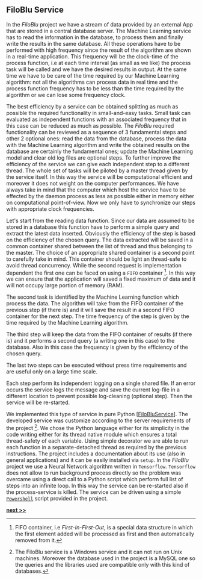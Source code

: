 ## FiloBlu Service

In the *FiloBlu* project we have a stream of data provided by an external App that are stored in a central database server.
The Machine Learning service has to read the information in the database, to process them and finally write the results in the same database.
All these operations have to be performed with high frequency since the result of the algorithm are shown in a real-time application.
This frequency will be the clock-time of the process function, i.e at each time interval (as small as we like) the process task will be called and we have the desired results in output.
At the same time we have to be care of the time required by our Machine Learning algorithm: not all the algorithms can process data in real time and the process function frequency has to be less than the time required by the algorithm or we can lose some frequency clock.

The best efficiency by a service can be obtained splitting as much as possible the required functionality in small-and-easy tasks.
Small task can evaluated as independent functions with an associated frequency that in this case can be reduced as much as possible.
The *FiloBlu* required functionality can be reviewed as a sequence of 3 fundamental steps and other 2 optional ones: read the data from the database, process the data with the Machine Learning algorithm and write the obtained results on the database are certainly the fundamental ones; update the Machine Learning model and clear old log files are optional steps.
To further improve the efficiency of the service we can give each independent step to a different thread.
The whole set of tasks will be piloted by a master thread given by the service itself.
In this way the service will be computational efficient and moreover it does not weight on the computer performances.
We have always take in mind that the computer which host the service have to be effected by the daemon process as less as possible either in memory either on computational point-of-view.
Now we only have to synchronize our steps with appropriate clock frequencies.

Let's start from the reading data function.
Since our data are assumed to be stored in a database this function have to perform a simple query and extract the latest data inserted.
Obviously the efficiency of the step is based on the efficiency of the chosen query.
The data extracted will be saved in a common container shared between the list of thread and thus belonging to the master.
The choice of an appropriate shared container is a second point to carefully take in mind.
This container should be light an thread-safe to avoid thread concurrency.
While the second request is implementation dependent the first one can be faced on using a `FIFO` container [^1].
In this way we can ensure that the application will saved a fixed maximum of data and it will not occupy large portion of memory (RAM).

The second task is identified by the Machine Learning function which process the data.
The algorithm will take from the FIFO container of the previous step (if there is) and it will save the result in a second FIFO container for the next step.
The time frequency of the step is given by the time required by the Machine Learning algorithm.

The third step will keep the data from the FIFO container of results (if there is) and it performs a second query (a writing one in this case) to the database.
Also in this case the frequency is given by the efficiency of the chosen query.

The last two steps can be executed without press time requirements and are useful only on a large time scale.

Each step perform its independent logging on a single shared file.
If an error occurs the service logs the message and save the current log-file in a different location to prevent possible log-cleaning (optional step).
Then the service will be re-started.

We implemented this type of service in pure Python [[FiloBluService](https://github.com/Nico-Curti/FiloBluService)].
The developed service was customize according to the server requirements of the project [^2].
We chose the Python language either for its simplicity in the code writing either for its thread native module which ensures a total thread-safety of each variable.
Using simple decorator we are able to run each function in a separate-detached thread as required by the previous instructions.
The project includes a documentation about its use (also in general applications) and it can be easily installed via `setup`.
In the *FiloBlu* project we use a Neural Network algorithm written in `Tensorflow`.
`Tensorflow` does not allow to run background process directly so the problem was overcame using a direct call to a Python script which perform full list of steps into an infinite loop.
In this way the service can be re-started also if the process-service is killed.
The service can be driven using a simple [`Powershell`](https://github.com/Nico-Curti/FiloBluService/blob/master/filobluservice.ps1) script provided in the project.


[^1]: FIFO container, i.e *First-In-First-Out*, is a special data structure in which the first element added will be processed as first and then automatically removed from it.

[^2]: The FiloBlu service is a Windows service and it can not run on Unix machines. Moreover the database used in the project is a MySQL one so the queries and the libraries used are compatible only with this kind of databases.

[**next >>**](./CryptoSocket.md)
